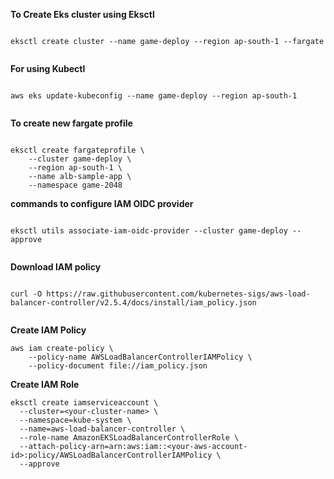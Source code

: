**To Create Eks cluster using Eksctl**

```

eksctl create cluster --name game-deploy --region ap-south-1 --fargate


```

**For using Kubectl**

```

aws eks update-kubeconfig --name game-deploy --region ap-south-1


```

**To create new fargate profile**

```

eksctl create fargateprofile \
    --cluster game-deploy \ 
    --region ap-south-1 \
    --name alb-sample-app \
    --namespace game-2048

```

**commands to configure IAM OIDC provider**

```

eksctl utils associate-iam-oidc-provider --cluster game-deploy --approve


```

**Download IAM policy**

```

curl -O https://raw.githubusercontent.com/kubernetes-sigs/aws-load-balancer-controller/v2.5.4/docs/install/iam_policy.json


```

**Create IAM Policy**

```
aws iam create-policy \
    --policy-name AWSLoadBalancerControllerIAMPolicy \
    --policy-document file://iam_policy.json
```
**Create IAM Role**

```
eksctl create iamserviceaccount \
  --cluster=<your-cluster-name> \
  --namespace=kube-system \
  --name=aws-load-balancer-controller \
  --role-name AmazonEKSLoadBalancerControllerRole \
  --attach-policy-arn=arn:aws:iam::<your-aws-account-id>:policy/AWSLoadBalancerControllerIAMPolicy \
  --approve
```
